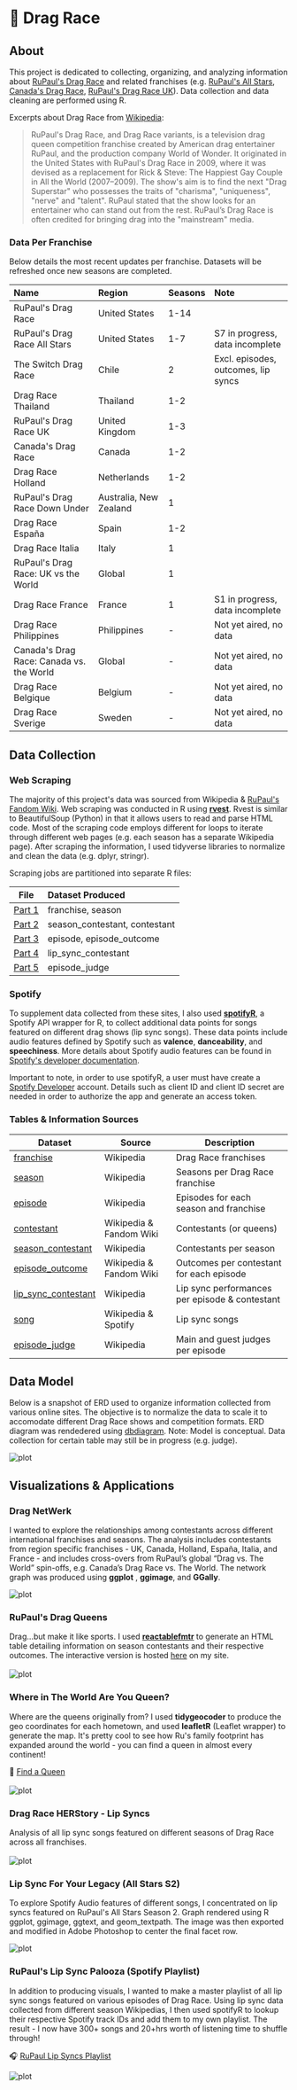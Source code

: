 # :checkered_flag: Drag Race

## About
This project is dedicated to collecting, organizing, and analyzing information about [RuPaul's Drag Race](https://en.wikipedia.org/wiki/RuPaul%27s_Drag_Race) and related franchises (e.g. [RuPaul's All Stars](https://en.wikipedia.org/wiki/RuPaul%27s_Drag_Race_All_Stars), [Canada's Drag Race](https://en.wikipedia.org/wiki/Canada%27s_Drag_Race), [RuPaul's Drag Race UK](https://en.wikipedia.org/wiki/RuPaul%27s_Drag_Race_UK)). Data collection and data cleaning are performed using R.

Excerpts about Drag Race from [Wikipedia](https://en.wikipedia.org/wiki/Drag_Race_(franchise)):

>RuPaul's Drag Race, and Drag Race variants, is a television drag queen competition franchise created by American drag entertainer RuPaul, and the production company World of Wonder. It originated in the United States with RuPaul's Drag Race in 2009, where it was devised as a replacement for Rick & Steve: The Happiest Gay Couple in All the World (2007–2009). The show's aim is to find the next "Drag Superstar" who possesses the traits of "charisma", "uniqueness", "nerve" and "talent". RuPaul stated that the show looks for an entertainer who can stand out from the rest. RuPaul’s Drag Race is often credited for bringing drag into the "mainstream" media.


### Data Per Franchise

Below details the most recent updates per franchise. Datasets will be refreshed once new seasons are completed.


| Name                                        |   Region                  | Seasons | Note                                                 |
|:--------------------------------------------|:--------------------------|---------|:-----------------------------------------------------|
|   RuPaul's Drag Race                        |   United States           |   1-14  |                                                      |
|   RuPaul's Drag Race All Stars              |   United States           |   1-7   | S7 in progress, data incomplete |
|   The Switch Drag Race                      |   Chile                   | 2       | Excl. episodes, outcomes, lip syncs                  |
|   Drag Race Thailand                        |   Thailand                |   1-2   |                                                      |
|   RuPaul's Drag Race UK                     |   United Kingdom          |   1-3   |                                                      |
|   Canada's Drag Race                        |   Canada                  |   1-2   |                                                      |
|   Drag Race Holland                         |   Netherlands             |   1-2   |                                                      |
|   RuPaul's Drag Race Down Under             |   Australia, New Zealand  |   1     |                                                      |
|   Drag Race España                          |   Spain                   |   1-2   |                                                      |
|   Drag Race Italia                          |   Italy                   |   1     |                                                      |
|   RuPaul's Drag Race: UK vs the World       |   Global                  |   1     |                                                      |
|   Drag Race France                          |   France                  | 1       | S1 in progress, data incomplete |
|   Drag Race Philippines                     |   Philippines             |   -     | Not yet aired, no data     |
|   Canada's Drag Race: Canada vs. the World  |   Global                  |   -     | Not yet aired, no data   |
|   Drag Race Belgique                        |   Belgium                 | -       | Not yet aired, no data   |
|   Drag Race Sverige                         |   Sweden                  | -       | Not yet aired, no data    |

## Data Collection

### Web Scraping
The majority of this project's data was sourced from Wikipedia & [RuPaul's Fandom Wiki](https://rupaulsdragrace.fandom.com/wiki/RuPaul%27s_Drag_Race_Wiki). Web scraping was conducted in R using **[rvest](https://rvest.tidyverse.org/)**. Rvest is similar to BeautifulSoup (Python) in that it allows users to read and parse HTML code. Most of the scraping code employs different for loops to iterate through different web pages (e.g. each season has a separate Wikipedia page). After scraping the information, I used tidyverse libraries to normalize and clean the data (e.g. dplyr, stringr).

Scraping jobs are partitioned into separate R files:

| **File**     | **Dataset Produced**          |
|--------------|:------------------------------|
| [Part 1][p1] | franchise, season             |
| [Part 2][p2] | season_contestant, contestant |
| [Part 3][p3] | episode, episode_outcome      |
| [Part 4][p4] | lip_sync_contestant           |
| [Part 5][p5] | episode_judge                 |

[p1]: code/scraping-part-1.R
[p2]: code/scraping-part-2.R
[p3]: code/scraping-part-3.R
[p4]: code/scraping-part-4.R
[p5]: code/scraping-part-5.R

### Spotify
To supplement data collected from these sites, I also used **[spotifyR](https://www.rcharlie.com/spotifyr/)**, a Spotify API wrapper for R, to collect additional data points for songs featured on different drag shows (lip sync songs). These data points include audio features defined by Spotify such as **valence**, **danceability**, and **speechiness**. More details about Spotify audio features can be found in [Spotify's developer documentation](https://developer.spotify.com/documentation/web-api/reference/#/operations/get-audio-features). 

Important to note, in order to use spotifyR, a user must have create a [Spotify Developer](https://developer.spotify.com/) account. Details such as client ID and client ID secret are needed in order to authorize the app and generate an access token.

### Tables & Information Sources

| Dataset                 | Source                         | Description                                       |
|-------------------------|-------------------------------|---------------------------------------------------|
| [franchise][d1]         | Wikipedia                      | Drag Race franchises            |
| [season][d2]            | Wikipedia                      | Seasons per Drag Race franchise               |
| [episode][d3]           | Wikipedia                      | Episodes for each season and franchise            |
| [contestant][d4]        | Wikipedia & Fandom Wiki | Contestants (or queens)       |
| [season_contestant][d5] | Wikipedia                      | Contestants per season                    |
| [episode_outcome][d6]   | Wikipedia & Fandom Wiki                     | Outcomes per contestant for each episode  |
| [lip_sync_contestant][d7]| Wikipedia                     | Lip sync performances per episode & contestant                         |
| [song][d8]| Wikipedia & Spotify                     | Lip sync songs                         |
| [episode_judge][d9]| Wikipedia                     | Main and guest judges per episode                        |


[d1]: data/franchise.csv
[d2]: data/season.csv
[d3]: data/episode.csv
[d4]: data/contestant.csv
[d5]: data/season_contestant.csv
[d6]: data/episode_outcome.csv
[d7]: data/lip_sync_contestant.csv
[d8]: data/song.csv
[d9]: data/episode_judge.csv


## Data Model

Below is a snapshot of ERD used to organize information collected from various online sites. The objective is to normalize the data to scale it to accomodate different Drag Race shows and competition formats. ERD diagram was rendedered using [dbdiagram](https://dbdiagram.io/). Note: Model is  conceptual. Data collection for certain table may still be in progress (e.g. judge).

![plot](./images/drag-schema.png)

## Visualizations & Applications


### Drag NetWerk

I wanted to explore the relationships among contestants across different international franchises and seasons. The analysis includes contestants from region specific franchises - UK, Canada, Holland, España, Italia, and France - and includes cross-overs from RuPaul’s global “Drag vs. The World” spin-offs, e.g. Canada’s Drag Race vs. The World. The network graph was produced using **ggplot** , **ggimage**, and **GGally**. 

![plot](./images/plots/drag-netwerk-all.png)

### RuPaul's Drag Queens

Drag...but make it like sports. I used **[reactablefmtr](https://kcuilla.github.io/reactablefmtr/)** to generate an HTML table detailing information on season contestants and their respective outcomes. The interactive version is hosted [here](https://www.tanyashapiro.com/interactive-visuals/rpdr) on my site.
<br/><br/>
![plot](./images/plots/reactable-drag-queens.png)

### Where in The World Are You Queen?
Where are the queens originally from? I used **tidygeocoder** to produce the geo coordinates for each hometown, and used **leafletR** (Leaflet wrapper) to generate the map. It's pretty cool to see how Ru's family footprint has expanded around the world - you can find a queen in almost every continent!

:round_pushpin: [Find a Queen](https://www.tanyashapiro.com/interactive-visuals/map-drag-queens)
<br></br>
![plot](./images/plots/map-queens-global.png)

### Drag Race HERStory - Lip Syncs
Analysis of all lip sync songs featured on different seasons of Drag Race across all franchises. 
<br/><br/>
![plot](./images/plots/lip-sync-herstory.png)


### Lip Sync For Your Legacy (All Stars S2) 
To explore Spotify Audio features of different songs, I concentrated on lip syncs featured on RuPaul's All Stars Season 2. Graph rendered using R ggplot, ggimage, ggtext, and geom_textpath. The image was then exported and modified in Adobe Photoshop to center the final facet row.

![plot](./images/plots/lip-syncs-allstars-s2.png)

### RuPaul's Lip Sync Palooza (Spotify Playlist)

In addition to producing visuals, I wanted to make a master playlist of all lip sync songs featured on various episodes of Drag Race. Using lip sync data collected from different season Wikipedias, I then used spotifyR to lookup their respective Spotify track IDs and add them to my own playlist. The result - I now have 300+ songs and 20+hrs worth of listening time to shuffle through! 

:headphones: [RuPaul Lip Syncs Playlist](https://open.spotify.com/playlist/49xR85Shg0IuVS9xkcfNm6)

![plot](./images/drag-playlist.png)
